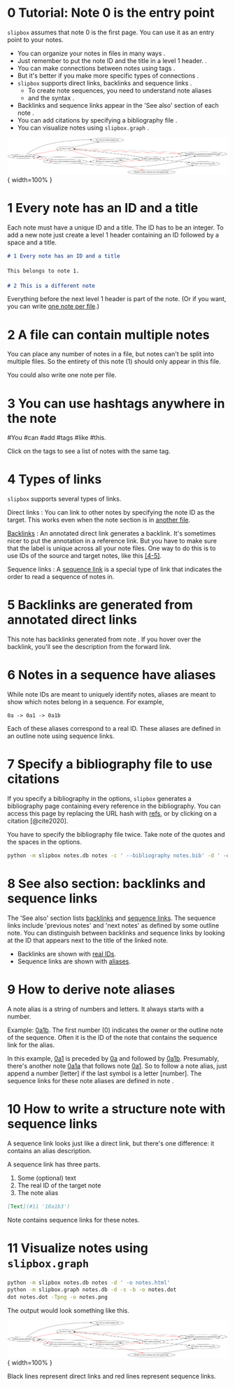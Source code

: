 # 0 Tutorial: Note 0 is the entry point

`slipbox` assumes that note 0 is the first page.
You can use it as an entry point to your notes.

- You can organize your notes in files in many ways [](#2 '0b').
- Just remember to put the note ID and the title in a level 1 header. [](#1 '0a').
- You can make connections between notes using tags [](#3 '0c').
- But it's better if you make more specific types of connections [](#4 '0a1').
- `slipbox` supports direct links, backlinks [](#5 '0a1a') and sequence links [](#6 '0a1b').
    + To create note sequences, you need to understand note aliases [](#9 '0a1b1')
    + and the syntax [](#10 '0a1b2').
- Backlinks and sequence links appear in the 'See also' section of each note [](#8 '0a2').
- You can add citations by specifying a bibliography file [](#7 '0d').
- You can visualize notes using `slipbox.graph` [](#11 '0e').

![](tutorial.png){ width=100% }

# 1 Every note has an ID and a title

Each note must have a unique ID and a title.
The ID has to be an integer.
To add a new note just create a level 1 header containing an ID followed
by a space and a title.

```markdown
# 1 Every note has an ID and a title

This belongs to note 1.

# 2 This is a different note
```

Everything before the next level 1 header is part of the note.
(Or if you want, you can write [one note per file](#2).)

# 2 A file can contain multiple notes

You can place any number of notes in a file, but notes can't be split
into multiple files.
So the entirety of this note (1) should only appear in this file.

You could also write one note per file.

# 3 You can use hashtags anywhere in the note

#You #can #add #tags #like #this.

Click on the tags to see a list of notes with the same tag.

# 4 Types of links

`slipbox` supports several types of links.

Direct links
:   You can link to other notes by specifying the note ID as the target.
    This works even when the note section is in [another file](#2).

[Backlinks](#5 "An annotated direct link generates a backlink.")
:   An annotated direct link generates a backlink.
    It's sometimes nicer to put the annotation in a reference link.
    But you have to make sure that the label is unique across all your
    note files.
    One way to do this is to use IDs of the source and target notes,
    like this [\[4-5\]][4-5].

Sequence links
:   A [sequence link](#6) is a special type of link that indicates the
    order to read a sequence of notes in.

[4-5]: #5 "This creates another backlink."

# 5 Backlinks are generated from annotated direct links

This note has backlinks generated from note [](#4).
If you hover over the backlink, you'll see the description from the
forward link.

# 6 Notes in a sequence have aliases

While note IDs are meant to uniquely identify notes, aliases are meant
to show which notes belong in a sequence.
For example,
```
0a -> 0a1 -> 0a1b
```

Each of these aliases correspond to a real ID.
These aliases are defined in an outline note using sequence links.

# 7 Specify a bibliography file to use citations

If you specify a bibliography in the options, `slipbox` generates a
bibliography page containing every reference in the bibliography.
You can access this page by replacing the URL hash with [refs](#refs),
or by clicking on a citation [@cite2020].

You have to specify the bibliography file twice.
Take note of the quotes and the spaces in the options.

```bash
python -m slipbox notes.db notes -c ' --bibliography notes.bib' -d ' -o notes.html --bibliography notes.bib'
```

# 8 See also section: backlinks and sequence links

The 'See also' section lists [backlinks](#5) and [sequence links](#6).
The sequence links include 'previous notes' and 'next notes' as defined
by some outline note.
You can distinguish between backlinks and sequence links by looking at
the ID that appears next to the title of the linked note.

- Backlinks are shown with [real IDs](#1).
- Sequence links are shown with [aliases](#6).

# 9 How to derive note aliases

A note alias is a string of numbers and letters.
It always starts with a number.

Example: [0a1b](#6).
The first number (0) indicates the owner or the outline note of the
sequence.
Often it is the ID of the note that contains the sequence link for the
alias.

In this example, [0a1](#4) is preceded by [0a](#1) and followed by
[0a1b](#6).
Presumably, there's another note [0a1a](#5) that follows note [0a1](#4).
So to follow a note alias, just append a number \[letter\] if the last
symbol is a letter \[number\].
The sequence links for these note aliases are defined in note [](#0).

# 10 How to write a structure note with sequence links

A sequence link looks just like a direct link,
but there's one difference: it contains an alias description.

A sequence link has three parts.

1. Some (optional) text
2. The real ID of the target note
3. The note alias

```markdown
[Text](#11 '10a1b3')
```

Note [](#0) contains sequence links for these notes.

# 11 Visualize notes using `slipbox.graph`

```bash
python -m slipbox notes.db notes -d ' -o notes.html'
python -m slipbox.graph notes.db -d -s -b -o notes.dot
dot notes.dot -Tpng -o notes.png
```

The output would look something like this.

![](tutorial.png){ width=100% }

Black lines represent direct links and red lines represent sequence
links.
